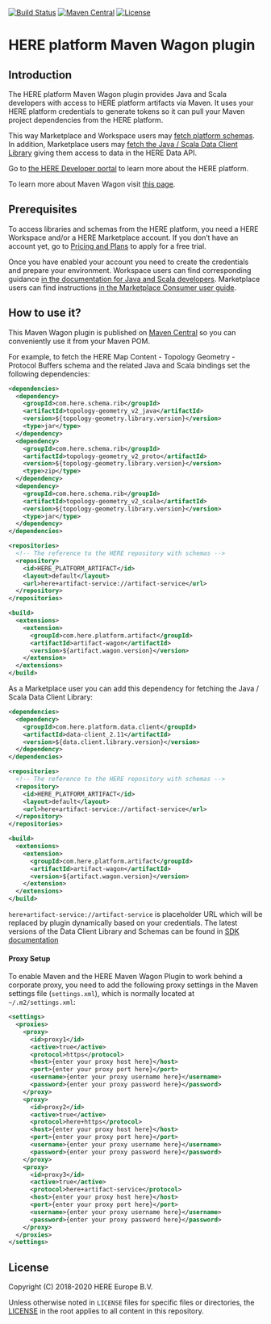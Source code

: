 [![Build Status](https://travis-ci.com/heremaps/here-artifact-maven-wagon.svg?token=qChpbefwyQKBzgjbCQ4s&branch=master)](https://travis-ci.com/heremaps/here-artifact-maven-wagon)
[![Maven Central](https://img.shields.io/maven-central/v/com.here.platform.artifact/artifact-wagon)](https://search.maven.org/artifact/com.here.platform.artifact/artifact-wagon)
[![License](https://img.shields.io/badge/License-Apache%202.0-blue.svg)](LICENSE)

# HERE platform Maven Wagon plugin

##  Introduction
The HERE platform Maven Wagon plugin provides Java and Scala developers with access to HERE platform artifacts via Maven. It uses your HERE platform credentials to generate tokens so it can pull your Maven project dependencies from the HERE platform.

This way Marketplace and Workspace users may [fetch platform schemas](https://developer.here.com/olp/documentation/archetypes/dev_guide/topics/archetypes-schema.html). In addition, Marketplace users may [fetch the Java / Scala Data Client Library](https://developer.here.com/olp/documentation/marketplace-consumer/user-guide/topics/get_catalog_data.html) giving them access to data in the HERE Data API. 

Go to [the HERE Developer portal](https://developer.here.com/products/open-location-platform) to learn more about the HERE platform.

To learn more about Maven Wagon visit [this page](https://maven.apache.org/wagon/).

##  Prerequisites
To access libraries and schemas from the HERE platform, you need a HERE Workspace and/or a HERE Marketplace account. If you don’t have an account yet, go to [Pricing and Plans](https://developer.here.com/pricing/open-location-platform) to apply for a free trial.

Once you have enabled your account you need to create the credentials and prepare your environment. Workspace users can find corresponding guidance [in the documentation for Java and Scala developers]( https://developer.here.com/olp/documentation/sdk-developer-guide/dev_guide/topics/how-to-use-sdk.html). Marketplace users can find instructions [in the Marketplace Consumer user guide](https://developer.here.com/olp/documentation/marketplace-consumer/user-guide/topics/get_catalog_data.html#register-app).

## How to use it?
This Maven Wagon plugin is published on [Maven Central](https://search.maven.org/artifact/com.here.platform.artifact/artifact-wagon) so you can conveniently use it from your Maven POM.

For example, to fetch the HERE Map Content - Topology Geometry - Protocol Buffers schema and the related Java and Scala bindings set the following dependencies:

```xml
<dependencies>
  <dependency>
    <groupId>com.here.schema.rib</groupId>
    <artifactId>topology-geometry_v2_java</artifactId>
    <version>${topology-geometry.library.version}</version>
    <type>jar</type>
  </dependency>
  <dependency>
    <groupId>com.here.schema.rib</groupId>
    <artifactId>topology-geometry_v2_proto</artifactId>
    <version>${topology-geometry.library.version}</version>
    <type>zip</type>
  </dependency>
  <dependency>
    <groupId>com.here.schema.rib</groupId>
    <artifactId>topology-geometry_v2_scala</artifactId>
    <version>${topology-geometry.library.version}</version>
    <type>jar</type>
  </dependency>
</dependencies>

<repositories>
  <!-- The reference to the HERE repository with schemas -->
  <repository>
    <id>HERE_PLATFORM_ARTIFACT</id>
    <layout>default</layout>
    <url>here+artifact-service://artifact-service</url>
  </repository>
</repositories>

<build>
  <extensions>
    <extension>
      <groupId>com.here.platform.artifact</groupId>
      <artifactId>artifact-wagon</artifactId>
      <version>${artifact.wagon.version}</version>
    </extension>
  </extensions>
</build>
```

As a Marketplace user you can add this dependency for fetching the Java / Scala Data Client Library:

```xml
<dependencies>
  <dependency>
    <groupId>com.here.platform.data.client</groupId>
    <artifactId>data-client_2.11</artifactId>
    <version>${data.client.library.version}</version>
  </dependency>
</dependencies>

<repositories>
  <!-- The reference to the HERE repository with schemas -->
  <repository>
    <id>HERE_PLATFORM_ARTIFACT</id>
    <layout>default</layout>
    <url>here+artifact-service://artifact-service</url>
  </repository>
</repositories>

<build>
  <extensions>
    <extension>
      <groupId>com.here.platform.artifact</groupId>
      <artifactId>artifact-wagon</artifactId>
      <version>${artifact.wagon.version}</version>
    </extension>
  </extensions>
</build>
```

`here+artifact-service://artifact-service` is placeholder URL which will be replaced by plugin dynamically based on your credentials.
The latest versions of the Data Client Library and Schemas can be found in [SDK documentation](https://developer.here.com/olp/documentation/java-scala-dev/dev_guide/sdk-libraries.html)


#### Proxy Setup
To enable Maven and the HERE Maven Wagon Plugin to work behind a corporate proxy, you need to add the following proxy
settings in the Maven settings file (`settings.xml`), which is normally located at `~/.m2/settings.xml`:

```xml
<settings>
  <proxies>
    <proxy>
      <id>proxy1</id>
      <active>true</active>
      <protocol>https</protocol>
      <host>{enter your proxy host here}</host>
      <port>{enter your proxy port here}</port>
      <username>{enter your proxy username here}</username>
      <password>{enter your proxy password here}</password>
    </proxy>
    <proxy>
      <id>proxy2</id>
      <active>true</active>
      <protocol>here+https</protocol>
      <host>{enter your proxy host here}</host>
      <port>{enter your proxy port here}</port>
      <username>{enter your proxy username here}</username>
      <password>{enter your proxy password here}</password>
    </proxy>
    <proxy>
      <id>proxy3</id>
      <active>true</active>
      <protocol>here+artifact-service</protocol>
      <host>{enter your proxy host here}</host>
      <port>{enter your proxy port here}</port>
      <username>{enter your proxy username here}</username>
      <password>{enter your proxy password here}</password>
    </proxy>
  </proxies>
</settings>
```

## License
Copyright (C) 2018-2020 HERE Europe B.V.

Unless otherwise noted in `LICENSE` files for specific files or directories, the [LICENSE](LICENSE) in the root applies to all content in this repository.
